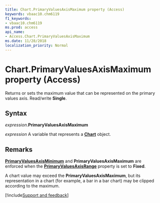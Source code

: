 ```yaml
---
title: Chart.PrimaryValuesAxisMaximum property (Access)
keywords: vbaac10.chm6119
f1_keywords:
- vbaac10.chm6119
ms.prod: access
api_name:
- Access.Chart.PrimaryValuesAxisMaximum
ms.date: 11/28/2018
localization_priority: Normal
---
```



# Chart.PrimaryValuesAxisMaximum property (Access)

Returns or sets the maximum value that can be represented on the primary values axis. Read/write **Single**.


## Syntax

_expression_.**PrimaryValuesAxisMaximum**

_expression_ A variable that represents a **[Chart](Access.Chart.md)** object.


## Remarks

**[PrimaryValuesAxisMinimum](Access.Chart.PrimaryValuesAxisMinimum.md)** and **PrimaryValuesAxisMaximum** are enforced when the **[PrimaryValuesAxisRange](Access.Chart.PrimaryValuesAxisRange.md)** property is set to **Fixed**.

A chart value may exceed the **PrimaryValuesAxisMaximum**, but its representation in a chart (for example, a bar in a bar chart) may be clipped according to the maximum.

[!include[Support and feedback](~/includes/feedback-boilerplate.md)]